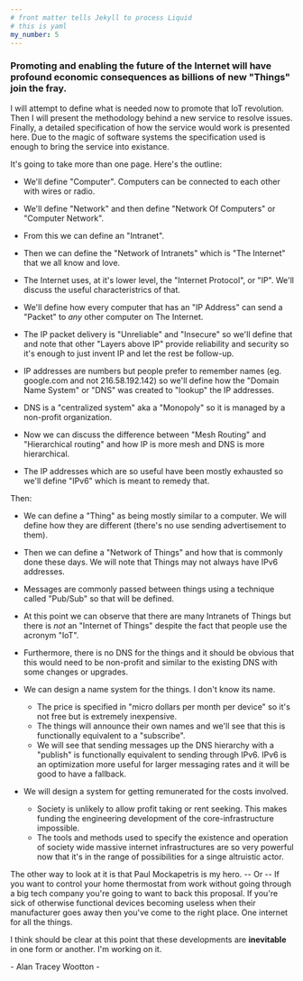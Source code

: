 ```yaml
---
# front matter tells Jekyll to process Liquid
# this is yaml
my_number: 5
---
```


### Promoting and enabling the future of the Internet will have profound economic consequences as billions of new "Things" join the fray. 

I will attempt to define what is needed now to promote that IoT revolution. Then I will present the methodology behind a new service to resolve issues. Finally, a detailed specification of how the service would work is presented here. Due to the magic of software systems the specification used is enough to bring the service into existance.

It's going to take more than one page. Here's the outline:

* We'll define "Computer". Computers can be connected to each other with wires or radio.
* We'll define "Network" and then define "Network Of Computers" or "Computer Network".
* From this we can define an "Intranet".
* Then we can define the "Network of Intranets" which is "The Internet" that we all know and love.
* The Internet uses, at it's lower level, the "Internet Protocol", or "IP". We'll discuss the useful characteristrics of that.  
* We'll define how every computer that has an "IP Address" can send a "Packet" to *any* other computer on The Internet. 
* The IP packet delivery is "Unreliable" and "Insecure" so we'll define that and note that other "Layers above IP" provide reliability and security so it's enough to just invent IP and let the rest be follow-up.

* IP addresses are numbers but people prefer to remember names (eg. google.com and not 216.58.192.142) so we'll define how the "Domain Name System" or "DNS" was created to "lookup" the IP addresses. 
* DNS is a "centralized system" aka a "Monopoly" so it is managed by a non-profit organization.   

* Now we can discuss the difference between "Mesh Routing" and "Hierarchical routing" and how IP is more mesh and DNS is more hierarchical.

* The IP addresses which are so useful have been mostly exhausted so we'll define "IPv6" which is meant to remedy that. 

Then:

* We can define a "Thing" as being mostly similar to a computer. We will define how they are different (there's no use sending advertisement to them).

* Then we can define a "Network of Things" and how that is commonly done these days. We will note that Things may not always have IPv6 addresses. 
* Messages are commonly passed between things using a technique called "Pub/Sub" so that will be defined.
* At this point we can observe that there are many Intranets of Things but there is *not* an "Internet of Things" despite the fact that people use the acronym "IoT".
* Furthermore, there is no DNS for the things and it should be obvious that this would need to be non-profit and similar to the existing DNS with some changes or upgrades. 

* We can design a name system for the things. I don't know its name. 
    * The price is specified in "micro dollars per month per device" so it's not free but is extremely inexpensive.
    * The things will announce their own names and we'll see that this is functionally equivalent to a "subscribe".
    * We will see that sending messages up the DNS hierarchy with a "publish" is functionally equivalent to sending through IPv6. IPv6 is an optimization more useful for larger messaging rates and it will be good to have a fallback.

* We will design a system for getting remunerated for the costs involved. 
    * Society is unlikely to allow profit taking or rent seeking. This makes funding the engineering development of the core-infrastructure impossible. 
    * The tools and methods used to specify the existence and operation of society wide massive internet infrastructures are so very powerful now that it's in the range of possibilities for a singe altruistic actor.

The other way to look at it is that Paul Mockapetris is my hero. -- Or -- If you want to control your home thermostat from work without going through a big tech company you're going to want to back this proposal. If you're sick of otherwise functional devices becoming useless when their manufacturer goes away then you've come to the right place. One internet for all the things. 

I think should be clear at this point that these developments are __inevitable__ in one form or another. I'm working on it. 

<div id = "atwheader" >
- Alan Tracey Wootton -
</div>

<!--  {{page.my_number}} -->

<!-- <div id="commento"></div>
<script src="https://cdn.commento.io/js/commento.js"></script> -->
